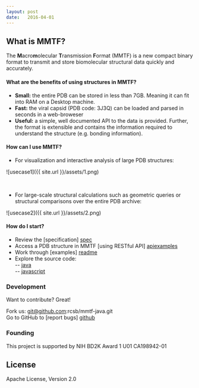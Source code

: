 ```yaml
---
layout: post
date:   2016-04-01
---
```


## What is MMTF?

The **M**acro**m**olecular **T**ransmission **F**ormat (MMTF) is a new compact binary format to transmit and store biomolecular structural data quickly and accurately.  

#### What are the benefits of using structures in MMTF?

* **Small:** the entire PDB can be stored in less than 7GB. Meaning it can fit into RAM on a Desktop machine.
* **Fast:** the viral capsid (PDB code: 3J3Q) can be loaded and parsed in seconds in a web-broweser
* **Useful:** a simple, well documented API to the data is provided. Further, the format is extensible and contains the information required to understand the structure (e.g. bonding information).

#### How can I use MMTF?

* For visualization and interactive analysis of large PDB structures:  

![usecase1]({{ site.url }}/assets/1.png)  

<br />

* For large-scale structural calculations such as geometric queries or structural comparisons over the entire PDB archive:  

![usecase2]({{ site.url }}/assets/2.png)

#### How do I start?

* Review the [specification] [spec]
* Access a PDB structure in MMTF [using RESTful API] [apiexamples]
* Work through [examples] [readme]
* Explore the source code:  
 -- [java]  
 -- [javascript]  

### Development

Want to contribute? Great!  

Fork us: git@github.com:rcsb/mmtf-java.git  
Go to GitHub to [report bugs] [github]  

### Founding

This project is supported by NIH BD2K Award 1 U01 CA198942-01

License
----
Apache License, Version 2.0

   [github]: <https://github.com/rcsb/mmtf/>
   [java]: <https://github.com/rcsb/mmtf-java>
   [javascript]: https://github.com/rcsb/mmtf-javascript
   [git-repo-url]: <git@github.com:rcsb/mmtf-java.git>
   [readme]: <https://github.com/rcsb/mmtf-java/blob/master/README.md>
   [spec]: <https://github.com/rcsb/mmtf/blob/master/spec.md>
   [apiexamples]: <https://github.com/rcsb/mmtf-javascript/#api>
